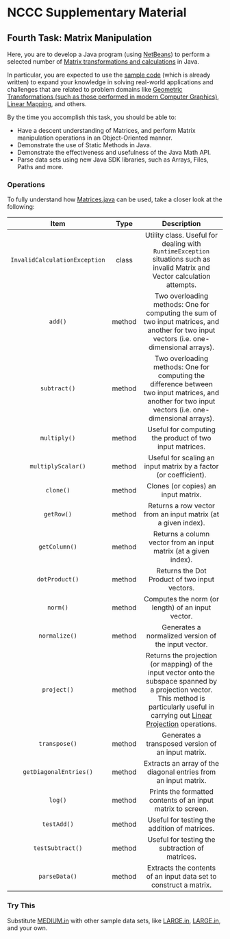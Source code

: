 # NCCC Supplementary Material

## Fourth Task: Matrix Manipulation

Here, you are to develop a Java program (using [NetBeans](https://netbeans.org/)) to perform a selected number of [Matrix transformations and calculations](https://en.wikipedia.org/wiki/Matrix_multiplication) in Java.

In particular, you are expected to use the [sample code](https://raw.github.com/youldash/NCCC/master/MatrixManipulation/Matrices.java) (which is already written) to expand your knowledge in solving real-world applications and challenges that are related to problem domains like [Geometric Transformations (such as those performed in modern Computer Graphics)](https://en.wikipedia.org/wiki/Transformation_matrix), [Linear Mapping](https://en.wikipedia.org/wiki/Linear_map), and others.

By the time you accomplish this task, you should be able to:

* Have a descent understanding of Matrices, and perform Matrix manipulation operations in an Object-Oriented manner.
* Demonstrate the use of Static Methods in Java.
* Demonstrate the effectiveness and usefulness of the Java Math API.
* Parse data sets using new Java SDK libraries, such as Arrays, Files, Paths and more.

### Operations

To fully understand how [Matrices.java](https://raw.github.com/youldash/NCCC/master/MatrixManipulation/Matrices.java) can be used, take a closer look at the following:

| Item | Type | Description |
|:----:|:----:|:-----------:|
| `InvalidCalculationException` | class | Utility class. Useful for dealing with `RuntimeException` situations such as invalid Matrix and Vector calculation attempts. |
| `add()` | method | Two overloading methods: One for computing the sum of two input matrices, and another for two input vectors (i.e. one-dimensional arrays). |
| `subtract()` | method | Two overloading methods: One for computing the difference between two input matrices, and another for two input vectors (i.e. one-dimensional arrays). |
| `multiply()` | method | Useful for computing the product of two input matrices. |
| `multiplyScalar()` | method | Useful for scaling an input matrix by a factor (or coefficient). |
| `clone()` | method | Clones (or copies) an input matrix. |
| `getRow()` | method | Returns a row vector from an input matrix (at a given index). |
| `getColumn()` | method | Returns a column vector from an input matrix (at a given index). |
| `dotProduct()` | method | Returns the Dot Product of two input vectors. |
| `norm()` | method | Computes the norm (or length) of an input vector. |
| `normalize()` | method | Generates a normalized version of the input vector. |
| `project()` | method | Returns the projection (or mapping) of the input vector onto the subspace spanned by a projection vector. This method is particularly useful in carrying out [Linear Projection](https://en.wikipedia.org/wiki/Projection_(linear_algebra)) operations. |
| `transpose()` | method | Generates a transposed version of an input matrix. |
| `getDiagonalEntries()` | method | Extracts an array of the diagonal entries from an input matrix. |
| `log()` | method | Prints the formatted contents of an input matrix to screen. |
| `testAdd()` | method | Useful for testing the addition of matrices. |
| `testSubtract()` | method | Useful for testing the subtraction of matrices. |
| `parseData()` | method | Extracts the contents of an input data set  to construct a matrix. |

### Try This

Substitute [MEDIUM.in](https://raw.github.com/youldash/NCCC/master/MatrixManipulation/MEDIUM.in) with other sample data sets, like [LARGE.in](https://raw.github.com/youldash/NCCC/master/MatrixManipulation/SMALL.in), [LARGE.in](https://raw.github.com/youldash/NCCC/master/MatrixManipulation/SMALL.in), and your own.
